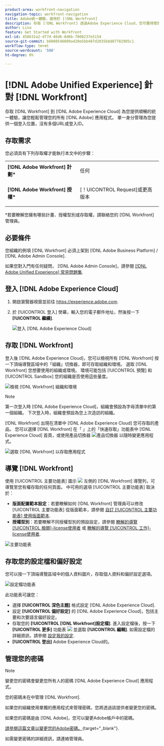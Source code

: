 ```yaml
---
product-area: workfront-navigation
navigation-topic: workfront-navigation
title: Adobe統一體驗，適用於 [!DNL Workfront]
description: 存取 [!DNL Workfront] 透過Adobe Experience Cloud，您可獲得管理所有Adobe應用程式的順暢、統一體驗。
author: Lisa
feature: Get Started with Workfront
exl-id: 458631a2-d77d-46d6-8d6b-7008237e5154
source-git-commit: b6008546089a420e5bb487d2035b8d87782905c1
workflow-type: tm+mt
source-wordcount: '508'
ht-degree: 0%

---
```


# [!DNL Adobe Unified Experience] 針對 [!DNL Workfront]

存取 [!DNL Workfront] 到 [!DNL Adobe Experience Cloud] 為您提供順暢的統一體驗，讓您輕鬆管理您的所有 [!DNL Adobe] 應用程式。 單一身分管理為您提供一個登入位置，沒有多個URL或登入ID。

## 存取需求

您必須具有下列存取權才能執行本文中的步驟：

<table style="table-layout:auto"> 
 <col> 
 <col> 
 <tbody> 
  <tr> 
   <td role="rowheader"><strong>[!DNL Adobe Workfront] 計劃*</strong></td> 
   <td> <p>任何</p> </td> 
  </tr> 
  <tr> 
   <td role="rowheader"><strong>[!DNL Adobe Workfront] 授權*</strong></td> 
   <td> <p>[！UICONTROL Request]或更高版本</p> </td> 
  </tr> 
 </tbody> 
</table>

&#42;若要瞭解您擁有哪些計畫、授權型別或存取權，請聯絡您的 [!DNL Workfront] 管理員。

## 必要條件

您組織的例項 [!DNL Workfront] 必須上架到 [!DNL Adobe Business Platform] / [!DNL Adobe Admin Console].

如果您對入門有任何疑問， [!DNL Adobe Admin Console]，請參閱 [[!DNL Adobe Unified Experience] 常見問題集](/help/quicksilver/workfront-basics/navigate-workfront/workfront-navigation/unified-experience-faq.md/).

## 登入 [!DNL Adobe Experience Cloud]

1. 開啟瀏覽器視窗並前往 <https://experience.adobe.com>.
1. 於 [!UICONTROL 登入] 熒幕，輸入您的電子郵件地址，然後按一下 **[!UICONTROL 繼續]**.

   ![登入 [!DNL Adobe Experience Cloud]](assets/aec-login-page.png)

## 存取 [!DNL Workfront]

登入後 [!DNL Adobe Experience Cloud]，您可以檢視所有 [!DNL Workfront] 按一下頂端導覽區域中的「組織」切換器，即可存取組織和環境。 選取 [!DNL Workfront] 您想要使用的組織或環境。 環境可能包括 [!UICONTROL 預覽] 和 [!UICONTROL Sandbox] 您的組織是否使用這些量度。

![檢視 [!DNL Workfront] 組織和環境](assets/aec-view-all-orgs.png)

>[!NOTE]
>
>第一次登入時 [!DNL Adobe Experience Cloud]，組織會預設為字母清單中的第一個組織。 下次登入時，組織會預設為您上次造訪的組織。

[!DNL Workfront] 出現在清單中 [!DNL Adobe Experience Cloud] 您可存取的產品。 您可以選擇 [!DNL Workfront] 在「 」上的「快速存取」功能表中 [!DNL Experience Cloud] 首頁，或使用產品切換器 ![產品切換器](assets/main-menu-icon.png) 以隨時變更應用程式。

![選取 [!DNL Workfront] 以存取應用程式](assets/aec-product-switcher.png)

## 導覽 [!DNL Workfront]

使用 [!UICONTROL 主要功能表] 圖示 ![](assets/main-menu-icon-left-nav.png) 左側的 [!DNL Workfront] 導覽列，可導覽至您有權存取的任何頁面。 中可用的選項 [!UICONTROL 主要功能表] 取決於：

* **版面配置範本設定**：若要瞭解如何 [!DNL Workfront] 管理員可以修改 [!UICONTROL 主要功能表] 從版面範本，請參閱 [自訂 [!UICONTROL 主要功能表] 使用版面範本](/help/quicksilver/administration-and-setup/customize-workfront/use-layout-templates/customize-main-menu.md).
* **授權型別**：若要瞭解不同授權型別的預設設定，請參閱 [瞭解的導覽 [!UICONTROL 檢閱]-license使用者](/help/quicksilver/workfront-basics/navigate-workfront/workfront-navigation/reviewer-global-navigation-bar.md) 或 [瞭解的導覽 [!UICONTROL 工作]-license使用者](/help/quicksilver/workfront-basics/navigate-workfront/workfront-navigation/worker-global-navigation-bar.md).

![主要功能表](assets/main-menu-options-left-nav.png)

## 存取您的設定檔和偏好設定

您可以按一下頂端導覽區域中的個人資料圖片，存取個人資料和偏好設定選項。

![設定檔功能表](assets/aec-profile-picture-menu.png)

此功能表可讓您：

* 選擇 **[!UICONTROL 深色主題]** 格式設定 [!DNL Adobe Experience Cloud].
* 設定 **[!UICONTROL 偏好設定]** 的 [!DNL Adobe Experience Cloud]，包括主要和次要語言偏好設定。
* 存取您的 **[!UICONTROL [!DNL Workfront]設定檔]**. 進入設定檔後，按一下 **[!UICONTROL 更多]** 功能表 ![](assets/more-icon.png) 並選取 **[!UICONTROL 編輯]**. 如需設定檔的詳細資訊，請參閱 [設定我的設定](/help/quicksilver/workfront-basics/manage-your-account-and-profile/configuring-your-user-profile/configure-my-settings.md).
* **[!UICONTROL 登出]** Adobe Experience Cloud的。

## 管理您的密碼

>[!NOTE]
>
>變更您的密碼會變更您所有人的密碼 [!DNL Adobe Experience Cloud] 應用程式。

您的密碼未在中管理 [!DNL Workfront].

如果您的組織使用單獨的應用程式來管理密碼，您將透過該提供者變更您的密碼。

如果您的密碼是由 [!DNL Adobe]，您可以變更Adobe帳戶中的密碼。

[請參閱這篇文章以變更您的Adobe密碼。](https://helpx.adobe.com/manage-account/using/change-or-reset-password.html){target="_blank"}.

如需變更密碼的詳細資訊，請連絡管理員。
